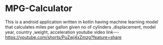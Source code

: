 # MPG-Calculator
This is a android application written in kotlin having machine learning  model that calculates miles per gallon given no of cylinders ,displacement, model year, country ,weight, acceleration
youtube video link--- https://youtube.com/shorts/PuZwj4xZmzg?feature=share
